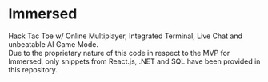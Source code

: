 # Immersed
Hack Tac Toe w/ Online Multiplayer, Integrated Terminal, Live Chat and unbeatable AI Game Mode.  
Due to the proprietary nature of this code in respect to the MVP for Immersed, only snippets from React.js, .NET and SQL have been provided in this repository.
